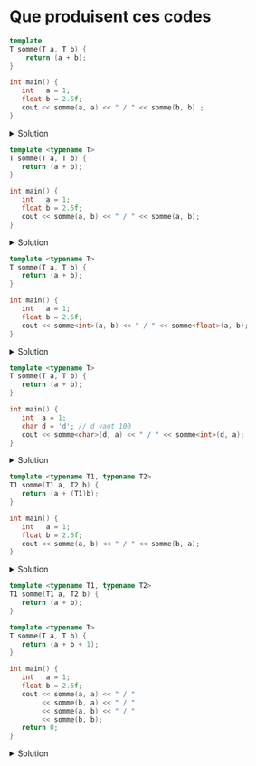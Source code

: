 # Que produisent ces codes


~~~cpp
template
T somme(T a, T b) {
    return (a + b);
}

int main() {
   int   a = 1;
   float b = 2.5f;
   cout << somme(a, a) << " / " << somme(b, b) ;
}
~~~

<details>
<summary>Solution</summary>

Erreur de compilation, le `template` est incomplet.

------------------------------------------------
</details>

~~~cpp
template <typename T>
T somme(T a, T b) {
   return (a + b);
}

int main() {
   int   a = 1;
   float b = 2.5f;
   cout << somme(a, b) << " / " << somme(a, b);
}
~~~

<details>
<summary>Solution</summary>

Erreur de compilation, la déduction de type n'est pas possible, les types sont différents.

------------------------------------------------
</details>

~~~cpp
template <typename T>
T somme(T a, T b) {
   return (a + b);
}

int main() {
   int   a = 1;
   float b = 2.5f;
   cout << somme<int>(a, b) << " / " << somme<float>(a, b);
}
~~~

<details>
<summary>Solution</summary>

`3 / 3.5`

- l'appel `somme<int>  (a, b)` fait la somme en `int`   => 1 + 2 = 3
- l'appel `somme<float>(a, b)` fait la somme en `float` => 1.0f + 2.5f = 3.5f

------------------------------------------------
</details>

~~~cpp
template <typename T>
T somme(T a, T b) {
   return (a + b);
}

int main() {
   int  a = 1;
   char d = 'd'; // d vaut 100
   cout << somme<char>(d, a) << " / " << somme<int>(d, a);
}
~~~

<details>
<summary>Solution</summary>

`e / 101`

- l'appel `somme<char>(d, a)` fait la somme en `char`<br>
    100 + 1 = 100 en entier à cause du `+` => promotion en `int`<br>
    et retourne ceci dans T qui est un `char` => 'e';
- l'appel `somme<int>(d, a)`  fait la somme en `int ` => 100 + 1 = 101

------------------------------------------------
</details>

~~~cpp
template <typename T1, typename T2>
T1 somme(T1 a, T2 b) {
   return (a + (T1)b);
}

int main() {
   int   a = 1;
   float b = 2.5f;
   cout << somme(a, b) << " / " << somme(b, a);
}
~~~

<details>
<summary>Solution</summary>

`3 / 3.5`

- l'appel `somme(a, b)` utilise `int` pour `T1` et `float` pour `T2`
	- la somme se fait en int (`int` comme reçu et `float` casté en  `int`)
	- le résultat `3` est transmis en valeur de retour de type `int`
- l'appel `somme(b, a)` utilise `float ` pour `T1` et `int` pour `T2`
	- la somme se fait en `float`
	- le résultat `3.5` est transmis en valeur de retour de type `float`

------------------------------------------------
</details>

~~~cpp
template <typename T1, typename T2>
T1 somme(T1 a, T2 b) {
   return (a + b);
}

template <typename T>
T somme(T a, T b) {
   return (a + b + 1);
}

int main() {
   int   a = 1;
   float b = 2.5f;
   cout << somme(a, a) << " / "
        << somme(b, a) << " / "
        << somme(a, b) << " / "
        << somme(b, b);
   return 0;
}
~~~

<details>
<summary>Solution</summary>

`3 / 3.5 / 3 / 6`

Il y a surcharge de la fonction *somme(..)* générique

1. `template <typename T1, typename T2> T1 somme(T1 a, T2 b)`
1. `template <typename T> T1 somme(T a, T b)`

<br>

- l'appel `somme(a, a)` avec (`int`, `int`) va appeler `T somme(T a, T b)` instancié en `int somme(int, int)`et retourner `1 + 1 + 1 = 3`
- l'appel `somme(b, a)` avec (`float`, `int`) va appeler `T1 somme(T1 a, T2 b)` instancié en `float somme(float, int)` et retourner `2.5f + (float)1 = 3.5f` en `float`
- l'appel `somme(a, b)` avec (`int`,`float`) va appeler `T1 somme(T1 a, T2 b)` instancié en `int somme(int, float)`et retourner `(float)1 + 2.5f = 3.5f` casté en `int`, soit `3`
- l'appel `somme(b, b)` avec (`float`, `float`) va appeler `T somme(T a, T b)` instancié en `float somme(float, float)` et retourner `2.5f + 2.5f + (float)1 = 6.f`


------------------------------------------------
</details>



